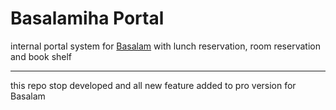 # Basalamiha Portal
internal portal system for [Basalam](https://basalam.com) with lunch reservation, room reservation and book shelf

---

this repo stop developed and all new feature added to pro version for Basalam
